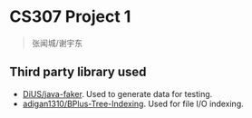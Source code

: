 # CS307 Project 1
> 张闻城/谢宇东
## Third party library used

- [DiUS/java-faker](https://github.com/DiUS/java-faker/). Used to generate data for testing.
- [adigan1310/BPlus-Tree-Indexing](https://github.com/adigan1310/BPlus-Tree-Indexing). Used for file I/O indexing.